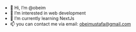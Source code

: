 - 👋 Hi, I’m @obeim
- 👀 I’m interested in web development
- 🌱 I’m currently learning NextJs
- 📫 you can contact me via email: obeimustafa@gmail.com

<!---
obeim/obeim is a ✨ special ✨ repository because its `README.md` (this file) appears on your GitHub profile.
You can click the Preview link to take a look at your changes.
--->
